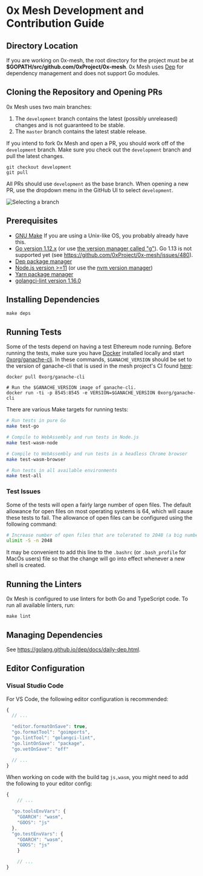 # 0x Mesh Development and Contribution Guide

## Directory Location

If you are working on 0x-mesh, the root directory for the project must be at
**\$GOPATH/src/github.com/0xProject/0x-mesh**. 0x Mesh uses
[Dep](https://golang.github.io/dep/docs/installation.html) for dependency
management and does not support Go modules.

## Cloning the Repository and Opening PRs

0x Mesh uses two main branches:

1. The `development` branch contains the latest (possibly unreleased) changes
	and is not guaranteed to be stable.
2. The `master` branch contains the latest stable release.

If you intend to fork 0x Mesh and open a PR, you should work off of the
`development` branch. Make sure you check out the `development` branch and pull
the latest changes.

```
git checkout development
git pull
```

All PRs should use `development` as the base branch. When opening a new PR, use
the dropdown menu in the GitHub UI to select `development`.

![Selecting a branch](https://user-images.githubusercontent.com/800857/64901012-00272480-d64a-11e9-86f7-a2450ba8d0d9.png)

## Prerequisites

-   [GNU Make](https://www.gnu.org/software/make/) If you are using a Unix-like OS, you probably already have this.
-   [Go version 1.12.x](https://golang.org/dl/) (or use [the version manager called "g"](https://github.com/stefanmaric/g)). Go 1.13 is not supported yet (see https://github.com/0xProject/0x-mesh/issues/480).
-   [Dep package manager](https://golang.github.io/dep/docs/installation.html)
-   [Node.js version >=11](https://nodejs.org/en/download/) (or use the [nvm version manager](https://github.com/creationix/nvm))
-   [Yarn package manager](https://yarnpkg.com/en/)
-   [golangci-lint version 1.16.0](https://github.com/golangci/golangci-lint#install)

## Installing Dependencies

```
make deps
```

## Running Tests

Some of the tests depend on having a test Ethereum node running. Before running
the tests, make sure you have [Docker](https://docs.docker.com/install/)
installed locally and start
[0xorg/ganache-cli](https://hub.docker.com/r/0xorg/ganache-cli). In these commands,
`$GANACHE_VERSION` should be set to the version of ganache-cli that is used in the mesh project's
CI found [here](https://github.com/0xProject/0x-mesh/blob/development/.circleci/config.yml#L10):

```
docker pull 0xorg/ganache-cli

# Run the $GANACHE_VERSION image of ganache-cli.
docker run -ti -p 8545:8545 -e VERSION=$GANACHE_VERSION 0xorg/ganache-cli
```

There are various Make targets for running tests:

```bash
# Run tests in pure Go
make test-go

# Compile to WebAssembly and run tests in Node.js
make test-wasm-node

# Compile to WebAssembly and run tests in a headless Chrome browser
make test-wasm-browser

# Run tests in all available environments
make test-all
```

### Test Issues
Some of the tests will open a fairly large number of open files. The default allowance
for open files on most operating systems is 64, which will cause these tests to fail. The
allowance of open files can be configured using the following command:

```bash
# Increase number of open files that are tolerated to 2048 (a big number)
ulimit -S -n 2048
```

It may be convenient to add this line to the `.bashrc` (or `.bash_profile` for MacOs users)
file so that the change will go into effect whenever a new shell is created.

## Running the Linters

0x Mesh is configured to use linters for both Go and TypeScript code. To run all
available linters, run:

```
make lint
```

## Managing Dependencies

See https://golang.github.io/dep/docs/daily-dep.html.

## Editor Configuration

### Visual Studio Code

For VS Code, the following editor configuration is recommended:

```javascript
{
  // ...

  "editor.formatOnSave": true,
  "go.formatTool": "goimports",
  "go.lintTool": "golangci-lint",
  "go.lintOnSave": "package",
  "go.vetOnSave": "off"

  // ...
}
```

When working on code with the build tag `js,wasm`, you might need to add the
following to your editor config:

```javascript
{
	// ...

  "go.toolsEnvVars": {
    "GOARCH": "wasm",
    "GOOS": "js"
  },
  "go.testEnvVars": {
    "GOARCH": "wasm",
    "GOOS": "js"
	}

	// ...
}
```
